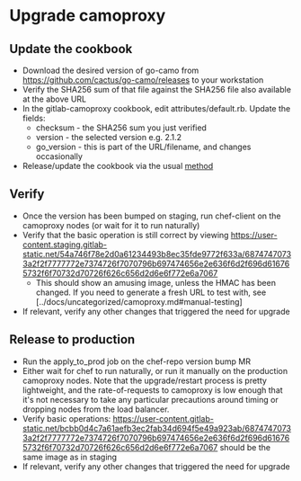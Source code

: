 # Upgrade camoproxy

## Update the cookbook

* Download the desired version of go-camo from <https://github.com/cactus/go-camo/releases> to your workstation
* Verify the SHA256 sum of that file against the SHA256 file also available at the above URL
* In the gitlab-camoproxy cookbook, edit attributes/default.rb.  Update the fields:
  * checksum - the SHA256 sum you just verified
  * version - the selected version e.g. 2.1.2
  * go\_version - this is part of the URL/filename, and changes occasionally
* Release/update the cookbook via the usual [method](https://ops.gitlab.net/gitlab-cookbooks/chef-repo/#workflow-for-cookbook-changes)

## Verify

* Once the version has been bumped on staging, run chef-client on the camoproxy nodes (or wait for it to run naturally)
* Verify that the basic operation is still correct by viewing <https://user-content.staging.gitlab-static.net/54a746f78e2d0a61234493b8ec35fde9772f633a/68747470733a2f2f7777772e7374726f7070796b697474656e2e636f6d2f696d616765732f6f70732d70726f626c656d2d6e6f772e6a7067>
  * This should show an amusing image, unless the HMAC has been changed.  If you need to generate a fresh URL to test with, see [../docs/uncategorized/camoproxy.md#manual-testing]
* If relevant, verify any other changes that triggered the need for upgrade

## Release to production

* Run the apply\_to\_prod job on the chef-repo version bump MR
* Either wait for chef to run naturally, or run it manually on the production camoproxy nodes.  Note that the upgrade/restart process is pretty lightweight, and the rate-of-requests to camoproxy is low enough that it's not necessary to take any particular precautions around timing or dropping nodes from the load balancer.
* Verify basic operations: <https://user-content.gitlab-static.net/bcbb0d4c7a61aefb3ec2fab34d694f5e49a923ab/68747470733a2f2f7777772e7374726f7070796b697474656e2e636f6d2f696d616765732f6f70732d70726f626c656d2d6e6f772e6a7067> should be the same image as in staging
* If relevant, verify any other changes that triggered the need for upgrade
